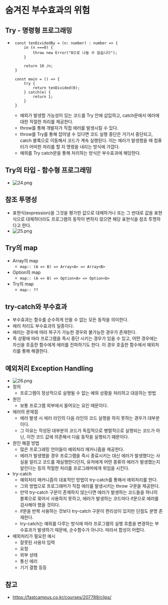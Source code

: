 # 숨겨진 부수효과의 위험

## Try - 명령형 프로그래밍
 - ```
    const tenDividedBy = (n: number) : number => {
        in (n ===0) {
            throw new Error("0으로 나눌 수 없습니다");
        }

        return 10 /n;
    }

    const main = () => {
        try {
            return tenDivided(0);
        } catch(e) {
            return 1;
        }
    }
   ```
    - 예외가 발생할 가능성이 있는 코드를 Try 안에 삽입하고, catch문에서 에러에 대한 적절한 처리를 제공한다.
    - throw를 통해 개발자가 직접 에러를 발생시킬 수 있다. 
    - throw를 Try를 통해 잡아낼 수 있다면 코드 실행 중단은 거기서 중단되고, catch 블록으로 이동해서 코드가 계속 실행된다. 이는 에러가 발생했을 때 컴퓨터가 어떠한 처리를 할 지 명령을 내리는 방식에 가깝다.
    - 예외를 Try catch문을 통해 처리하는 방식은 부수효과에 해당한다.


## Try의 타입 - 함수형 프로그래밍
 - ![24.png](./imgs/24.png)


## 참조 투명성
 - 표현식(expression)을 그것을 평가한 값으로 대체하거나 또는 그 반대로 값을 표현식으로 대체하더라도 프로그램의 동작이 변하지 않으면 해당 표현식을 참조 투명하다고 한다.
  - ![25.png](./imgs/25.png)

## Try의 map
 - Array의 map
    - `map:: (A => B) => Array<A> => Array<B>`
 - Option의 map
    - `map:: (A => B) => Option<A> => Option<b>`
 - Try의 map
    - `map:: ??`


## try-catch와 부수효과
 - 부수효과는 함수를 순수하게 만들 수 없는 모든 동작을 의미한다.
 - 에러 처리도 부수효과의 일종이다.
 - 에러는 경우에 따라 복구가 가능한 경우와 불가능한 경우가 존재한다.
 - 즉 상황에 따라 프로그램을 즉시 중단 시키는 경우가 있을 수 있고, 어떤 경우에는 자신을 호출한 함수에게 에러를 전파하기도 한다. 이 경우 호출한 함수에서 예외처리를 통해 해결한다.

 ## 예외처리 Exception Handling
  - ![26.png](./imgs/26.png) 
  - 정의
    - 프로그램이 정상적으로 실행될 수 없는 예외 상황을 처리하고 대응하는 방법
  - 원인
    - 보통 프로그램 외부에서 들어오는 요인 때문이다.
  - 에러의 문제점
    - 에러 발생 시 에러 라인의 다음 라인의 코드 실행을 하지 못하는 경우가 대부분이다.
    - 그 이유는 작성된 대부분의 코드가 독립적으로 병렬적으로 실행되는 코드가 아닌, 이전 코드 값에 의존해서 다음 동작을 실행되기 떄문이다. 
  - 원인 해결 방법
    - 많은 프로그래밍 언어들이 예외처리 매커니즘을 제공한다.
    - 에러가 발생했을 경우 프로그램을 즉시 종료시키는 대신 에러가 발생했다는 사실을 알리고 코드를 재실행한다던지, 유저에게 어떤 종류의 에러가 발생했는지 알린다는 등의 적절한 처리를 프로그래머에게 위임을 시킨다.
  - try-catch 
     - 예외처리 매커니즘의 대표적인 방법이 try-catch를 통해서 에외처리를 한다.
     - 그외 방법으로 프로그래머가 직접 에러를 발생시키는 throw 구문을 제공한다.
     - 만약 try-catch 구문이 존재하지 않는다면 에러가 발생하는 코드들을 하나의 블록으로 묶어서 사용하지 못하고, 에러가 발생하는 코드마다 if문으로 에러를 검사해야 했을 것이다.
     - if문을 반복 사용하는 것보다 try-catch 구문이 편리성이 있지만 단점도 분명 존재한다.
     - try-catch는 예외를 다루는 방식에 따라 프로그램의 실행 흐름을 변경하는 부수효과가 발생하기 때문에, 순수함수가 아니다. 따라서 합성이 어렵다.
  - 예외처리가 필요한 예시
    - 잘못된 사용자 입력
    - 요청
    - 외부 상태
    - 통신 에러
    - 기기 결함 등등 

## 참고
 - https://fastcampus.co.kr/courses/207789/clips/